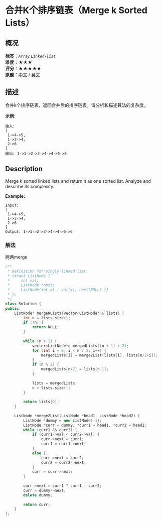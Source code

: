 # 合并K个排序链表（Merge k Sorted Lists）
## 概况
**标签**：*`Array`*  *`Linked-list`*<br>
**难度**：★★★<br>
**评分**：★★★★★<br>
**原题**：[中文](https://leetcode-cn.com/problems/merge-k-sorted-lists) / [英文](https://leetcode.com/problems/merge-k-sorted-lists)

## 描述
合并k个排序链表，返回合并后的排序链表。请分析和描述算法的复杂度。

**示例:**
```
输入:
[
 1->4->5,
 1->3->4,
 2->6
]
输出: 1->1->2->3->4->4->5->6
```

## Description
Merge k sorted linked lists and return it as one sorted list. Analyze and describe its complexity.

**Example:**
```
Input:
[
 1->4->5,
 1->3->4,
 2->6
]
Output: 1->1->2->3->4->4->5->6
```


### 解法
两两merge
```c++
/**
 * Definition for singly-linked list.
 * struct ListNode {
 *     int val;
 *     ListNode *next;
 *     ListNode(int x) : val(x), next(NULL) {}
 * };
 */
class Solution {
public:
    ListNode* mergeKLists(vector<ListNode*>& lists) {
        int n = lists.size();
        if (!n) {
            return NULL;
        }
        
        while (n > 1) {
            vector<ListNode*> mergedLists((n + 1) / 2);
            for (int i = 0; i < n / 2; i++) {
                mergedLists[i] = merge2List(lists[i], lists[n/2+i]);
            }
            if (n % 2) {
                mergedLists[n/2] = lists[n-1];
            }
            
            lists = mergedLists;
            n = lists.size();
        }
        
        return lists[0];
    }
    
    ListNode *merge2List(ListNode *head1, ListNode *head2) {
        ListNode *dummy = new ListNode(-1);
        ListNode *curr = dummy, *curr1 = head1, *curr2 = head2;
        while (curr1 && curr2) {
            if (curr1->val < curr2->val) {
                curr->next = curr1;
                curr1 = curr1->next;
            }
            else {
                curr->next = curr2;
                curr2 = curr2->next;
            }
            curr = curr->next;
        }
        
        curr->next = curr1 ? curr1 : curr2;
        curr = dummy->next;
        delete dummy;
        
        return curr;
    }
};
```